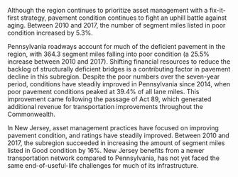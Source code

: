 Although the region continues to prioritize asset management with a fix-it-first strategy, pavement condition continues to fight an uphill battle against aging. Between 2010 and 2017, the number of segment miles listed in poor condition increased by 5.3%.

Pennsylvania roadways account for much of the deficient pavement in the region, with 364.3 segment miles falling into poor condition (a 25.5% increase between 2010 and 2017). Shifting financial resources to reduce the backlog of structurally deficient bridges is a contributing factor in pavement decline in this subregion. Despite the poor numbers over the seven-year period, conditions have steadily improved in Pennsylvania since 2014, when poor pavement conditions peaked at 39.4% of all lane miles. This improvement came following the passage of Act 89, which generated additional revenue for transportation improvements throughout the Commonwealth.

In New Jersey, asset management practices have focused on improving pavement condition, and ratings have steadily improved. Between 2010 and 2017, the subregion succeeded in increasing the amount of segment miles listed in Good condition by 16%. New Jersey benefits from a newer transportation network compared to Pennsylvania, has not yet faced the same end-of-useful-life challenges for much of its infrastructure.